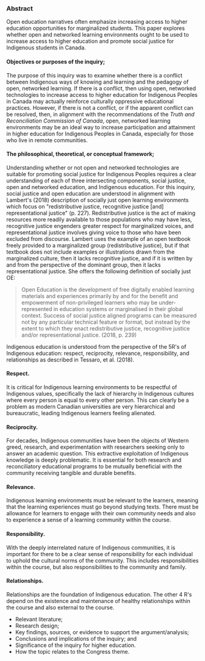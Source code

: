 ### Abstract
Open education narratives often emphasize increasing access to higher education opportunities for marginalized students. This paper explores whether open and networked learning environments ought to be used to increase access to higher education and promote social justice for Indigenous students in Canada.

#### Objectives or purposes of the inquiry;

The purpose of this inquiry was to examine whether there is a conflict between Indigenous ways of knowing and learning and the pedagogy of open, networked learning. If there is a conflict, then using open, networked technologies to increase access to higher education for Indigenous Peoples in Canada may actually reinforce culturally oppressive educational practices. However, if there is not a conflict, or if the apparent conflict can be resolved, then, in alignment with the recommendations of the *Truth and Reconciliation Commission of Canada*, open, networked learning environments may be an ideal way to increase participation and attainment in higher education for Indigenous Peoples in Canada, especially for those who live in remote communities.

#### The philosophical, theoretical, or conceptual framework;

Understanding whether or not open and networked technologies are suitable for promoting social justice for Indigenous Peoples requires a clear understanding of each of three intersecting components, social justice, open and networked education, and Indigenous education. For this inquiry, social justice and open education are understood in alignment with Lambert's (2018) description of socially just open learning environments which focus on "redistributive justice, recognitive justice [and] representational justice" (p. 227). Redistributive justice is the act of making resources more readily available to those populations who may have less, recognitive justice engenders greater respect for marginalized voices, and representational justice involves giving voice to those who have been excluded from discourse. Lambert uses the example of an open textbook freely provided to a marginalized group (redistributive justice), but if that textbook does not include examples or illustrations drawn from the marginalized culture, then it lacks recognitive justice, and if it is written by and from the perspective of the dominant group, then it lacks representational justice. She offers the following definition of socially just OE:

> Open Education is the development of free digitally enabled learning materials and experiences primarily by and for the benefit and empowerment of non-privileged learners who may be under-represented in education systems or marginalised in their global context. Success of social justice aligned programs can be measured not by any particular technical feature or format, but instead by the extent to which they enact redistributive justice, recognitive justice and/or representational justice. (2018, p. 239)

Indigenous education is understood from the perspective of the 5R's of Indigenous education: respect, reciprocity, relevance, responsibility, and relationships as described in Tessaro, et al. (2018).

#### Respect.

It is critical for Indigenous learning environments to be respectful of Indigenous values, specifically the lack of hierarchy in Indigenous cultures where every person is equal to every other person. This can clearly be a problem as modern Canadian universities are very hierarchical and bureaucratic, leading Indigenous learners feeling alienated.

#### Reciprocity.

For decades, Indigenous communities have been the objects of Western greed, research, and experimentation with researchers seeking only to answer an academic question. This extractive exploitation of Indigenous knowledge is deeply problematic. It is essential for both research and reconciliatory educational programs to be mutually beneficial with the community receiving tangible and durable benefits.

#### Relevance.

Indigenous learning environments must be relevant to the learners, meaning that the learning experiences must go beyond studying texts. There must be allowance for learners to engage with their own community needs and also to experience a sense of a learning community within the course.

#### Responsibility.

With the deeply interrelated nature of Indigenous communities, it is important for there to be a clear sense of responsibility for each individual to uphold the cultural norms of the community. This includes responsibilities within the course, but also responsibilities to the community and family.

#### Relationships.

Relationships are the foundation of Indigenous education. The other 4 R's depend on the existence and maintenance of healthy relationships within the course and also external to the course.

- Relevant literature;
- Research design;
- Key findings, sources, or evidence to support the argument/analysis;
- Conclusions and implications of the inquiry; and
- Significance of the inquiry for higher education.
- How the topic relates to the Congress theme.
